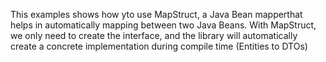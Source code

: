 This examples shows how yto use MapStruct, a Java Bean mapperthat helps in automatically mapping between two Java Beans. With MapStruct, we only need to create the interface, and the library will automatically create a concrete implementation during compile time (Entities to DTOs)

